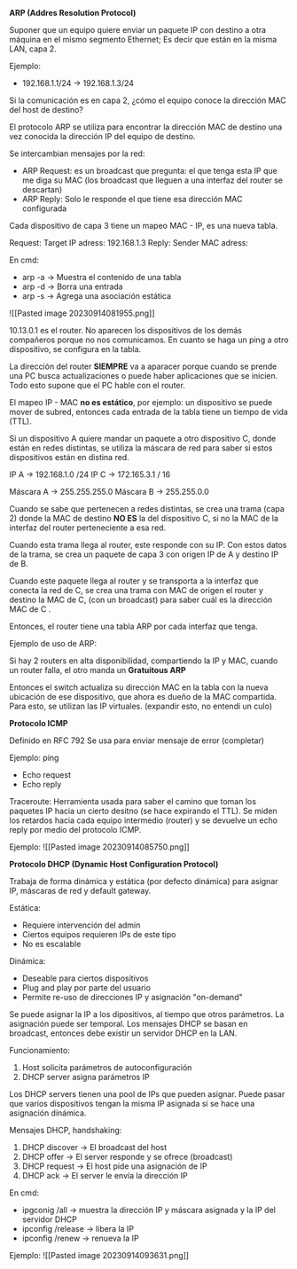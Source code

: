 **ARP (Addres Resolution Protocol)**

Suponer que un equipo quiere enviar un paquete IP con destino a otra máquina en el mismo segmento Ethernet; Es decir que están en la misma LAN, capa 2.

Ejemplo: 
- 192.168.1.1/24 -> 192.168.1.3/24

Si la comunicación es en capa 2, ¿cómo el equipo conoce la dirección MAC del host de destino?

El protocolo ARP se utiliza para encontrar la dirección MAC de destino una vez conocida la dirección IP del equipo de destino.

Se intercambian mensajes por la red:
- ARP Request: es un broadcast que pregunta: el que tenga esta IP que me diga su MAC (los broadcast que lleguen a una interfaz del router se descartan)
-  ARP Reply: Solo le responde el que tiene esa dirección MAC configurada

Cada dispositivo de capa 3 tiene un mapeo MAC - IP, es una nueva tabla.

Request: Target IP adress: 192.168.1.3
Reply: Sender MAC adress: 

En cmd: 
- arp -a -> Muestra el contenido de una tabla
- arp -d -> Borra una entrada
- arp -s -> Agrega una asociación estática

![[Pasted image 20230914081955.png]]

10.13.0.1 es el router. No aparecen los dispositivos de los demás compañeros porque no nos comunicamos. En cuanto se haga un ping a otro dispositivo, se configura en la tabla.

La dirección del router **SIEMPRE** va a aparacer porque cuando se prende una PC busca actualizaciones o puede haber aplicaciones que se inicien. Todo esto supone que el PC hable con el router.

El mapeo IP - MAC **no es estático**, por ejemplo: un dispositivo se puede mover de subred, entonces cada entrada de la tabla tiene un tiempo de vida (TTL).

Si un dispositivo A quiere mandar un paquete a otro dispositivo C, donde están en redes distintas, se utiliza la máscara de red para saber si estos dispositivos están en distina red.

IP A -> 192.168.1.0 /24
IP C -> 172.165.3.1 / 16

Máscara A -> 255.255.255.0
Máscara B -> 255.255.0.0

Cuando se sabe que pertenecen a redes distintas, se crea una trama (capa 2) donde la MAC de destino **NO ES** la del dispositivo C, si no la MAC de la interfaz del router perteneciente a esa red.

Cuando esta trama llega al router, este responde con su IP. Con estos datos de la trama, se crea un paquete de capa 3 con origen IP de A y destino IP de B.

Cuando este paquete llega al router y se transporta a la interfaz que conecta la red de C, se crea una trama con MAC de origen el router y destino la MAC de C, (con un broadcast) para saber cuál es la dirección MAC de C .

Entonces, el router tiene una tabla ARP por cada interfaz que tenga.

Ejemplo de uso de ARP:

Si hay 2 routers en alta disponibilidad, compartiendo la IP y MAC, cuando un router falla, el otro manda un **Gratuitous ARP**

Entonces el switch actualiza su dirección MAC en la tabla con la nueva ubicación de ese dispositivo, que ahora es dueño de la MAC compartida. Para esto, se utilizan las IP virtuales. (expandir esto, no entendi un culo)

**Protocolo ICMP**

Definido en RFC 792
Se usa para enviar mensaje de error
(completar)

Ejemplo: ping
- Echo request
- Echo reply

Traceroute: Herramienta usada para saber el camino que toman los paquetes IP hacia un cierto desitno (se hace expirando el TTL). Se miden los retardos hacia cada equipo intermedio (router) y se devuelve un echo reply por medio del protocolo ICMP.

Ejemplo:
![[Pasted image 20230914085750.png]]

**Protocolo DHCP (Dynamic Host Configuration Protocol)** 

Trabaja de forma dinámica y estática (por defecto dinámica) para asignar IP, máscaras de red y default gateway.

Estática:
- Requiere intervención del admin
- Ciertos equipos requieren IPs de este tipo
- No es escalable

Dinámica:
- Deseable para ciertos dispositivos
- Plug and play por parte del usuario
- Permite re-uso de direcciones IP y asignación "on-demand"

Se puede asignar la IP a los dipositivos, al tiempo que otros parámetros. La asignación puede ser temporal. Los mensajes DHCP se basan en broadcast, entonces debe existir un servidor DHCP en la LAN.

Funcionamiento:
1. Host solicita parámetros de autoconfiguración
2. DHCP server asigna parámetros IP

Los DHCP servers tienen una pool de IPs que pueden asignar. Puede pasar que varios dispositivos tengan la misma IP asignada si se hace una asignación dinámica.

Mensajes DHCP, handshaking:
1. DHCP discover -> El broadcast del host
2. DHCP offer       -> El server responde y se ofrece (broadcast)
3. DHCP request  -> El host pide una asignación de IP
4. DHCP ack         -> El server le envía la dirección IP

En cmd:
- ipgconig /all -> muestra la dirección IP y máscara asignada y la IP del servidor DHCP
- ipconfig /release -> libera la IP
- ipconfig /renew -> renueva la IP

Ejemplo:
![[Pasted image 20230914093631.png]]

